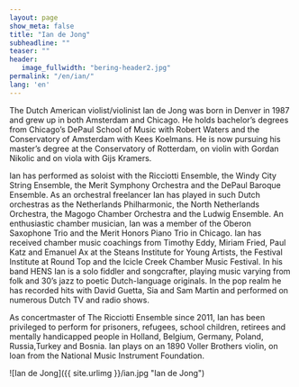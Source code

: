 ```yaml
---
layout: page
show_meta: false
title: "Ian de Jong"
subheadline: ""
teaser: ""
header:
   image_fullwidth: "bering-header2.jpg"
permalink: "/en/ian/"
lang: 'en'
---
```


The Dutch American violist/violinist Ian de Jong was born in Denver in 1987 and grew up in both Amsterdam and Chicago. He holds bachelor’s degrees from Chicago’s DePaul School of Music with Robert Waters and the Conservatory of Amsterdam with Kees Koelmans. He is now pursuing his master’s degree at the Conservatory of Rotterdam, on violin with Gordan Nikolic and on viola with Gijs Kramers.

Ian has performed as soloist with the Ricciotti Ensemble, the Windy City String Ensemble, the Merit Symphony Orchestra and the DePaul Baroque Ensemble. As an orchestral freelancer Ian has played in such Dutch orchestras as the Netherlands Philharmonic, the North Netherlands Orchestra, the Magogo Chamber Orchestra and the Ludwig Ensemble.
An enthusiastic chamber musician, Ian was a member of the Oberon Saxophone Trio and the Merit Honors Piano Trio in Chicago. Ian has received chamber music coachings from Timothy Eddy, Miriam Fried, Paul Katz and Emanuel Ax at the Steans Institute for Young Artists, the Festival Institute at Round Top and the Icicle Creek Chamber Music Festival.
In his band HENS Ian is a solo fiddler and songcrafter, playing music varying from folk and 30’s jazz to poetic Dutch-language originals. In the pop realm he has recorded hits with David Guetta, Sia and Sam Martin and performed on numerous Dutch TV and radio shows.

As concertmaster of The Ricciotti Ensemble since 2011, Ian has been privileged to perform for prisoners, refugees, school children, retirees and mentally handicapped people in Holland, Belgium, Germany, Poland, Russia,Turkey and Bosnia. Ian plays on an 1890 Voller Brothers violin, on loan from the National Music Instrument Foundation.


![Ian de Jong]({{ site.urlimg }}/ian.jpg "Ian de Jong")
